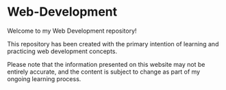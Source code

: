 # Web-Development

Welcome to my Web Development repository! 

This repository has been created with the primary intention of learning and practicing web development concepts. 

Please note that the information presented on this website may not be entirely accurate, and the content is subject to change as part of my ongoing learning process.
